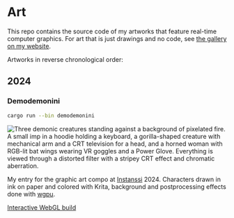 # Art

This repo contains the source code of my artworks
that feature real-time computer graphics.
For art that is just drawings and no code,
see [the gallery on my website](https://molentum.me/gallery).

Artworks in reverse chronological order:

## 2024

### Demodemonini

```bash
cargo run --bin demodemonini
```

![Three demonic creatures standing against a background of pixelated fire.
A small imp in a hoodie holding a keyboard,
a gorilla-shaped creature with mechanical arm and a CRT television for a head,
and a horned woman with RGB-lit bat wings wearing VR goggles and a Power Glove.
Everything is viewed through a distorted filter with a stripey CRT effect and chromatic aberration.
](previews/demodemonini.gif)

My entry for the graphic art compo at [Instanssi](https://instanssi.org/) 2024.
Characters drawn in ink on paper and colored with Krita,
background and postprocessing effects done with [wgpu](https://wgpu.rs).

[Interactive WebGL build](https://molentum.me/gallery/2024/demodemonini/)
